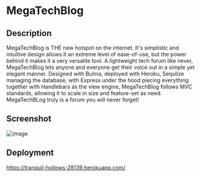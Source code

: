 # MegaTechBlog
## Description
  MegaTechBlog is THE new hotspot on the internet. It's simplistic and intuitive design allows it an extreme level of ease-of-use, but the power behind it makes it a very versatile tool. A lightweight tech forum like never, MegaTechBlog lets anyone and everyone get their voice out in a simple yet elegant manner. Designed with Bulma, deployed with Heroku, Sequlize managing the database, with Express under the hood piecing everything together with Handlebars as the view engine, MegaTechBlog follows MVC standards, allowing it to scale in size and feature-set as need. MegaTechBLog truly is a forum you will never forget!  

## Screenshot
![image](https://user-images.githubusercontent.com/13123028/177022598-b9faffc0-6fa0-44e7-b5f2-de6cf9ad7c32.png)

## Deployment
https://tranquil-hollows-28139.herokuapp.com/

